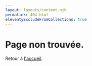 ```yaml
---
layout: layouts/content.njk
permalink: 404.html
eleventyExcludeFromCollections: true
---
```

# Page non trouvée.

Retour à <a href="{{ '/' | url }}">l'accueil</a>.
